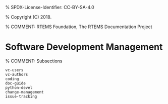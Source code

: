 % SPDX-License-Identifier: CC-BY-SA-4.0

% Copyright (C) 2018.

% COMMENT: RTEMS Foundation, The RTEMS Documentation Project

# Software Development Management

% COMMENT: Subsections

```{toctree}
vc-users
vc-authors
coding
doc-guide
python-devel
change-management
issue-tracking
```
